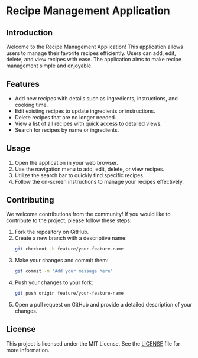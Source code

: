 # Recipe Management Application

## Introduction

Welcome to the Recipe Management Application! This application allows users to manage their favorite recipes efficiently. Users can add, edit, delete, and view recipes with ease. The application aims to make recipe management simple and enjoyable.

## Features

- Add new recipes with details such as ingredients, instructions, and cooking time.
- Edit existing recipes to update ingredients or instructions.
- Delete recipes that are no longer needed.
- View a list of all recipes with quick access to detailed views.
- Search for recipes by name or ingredients.

## Usage

1. Open the application in your web browser.
2. Use the navigation menu to add, edit, delete, or view recipes.
3. Utilize the search bar to quickly find specific recipes.
4. Follow the on-screen instructions to manage your recipes effectively.

## Contributing

We welcome contributions from the community! If you would like to contribute to the project, please follow these steps:

1. Fork the repository on GitHub.
2. Create a new branch with a descriptive name:
   ```sh
   git checkout -b feature/your-feature-name
   ```
3. Make your changes and commit them:
   ```sh
   git commit -m "Add your message here"
   ```
4. Push your changes to your fork:
   ```sh
   git push origin feature/your-feature-name
   ```
5. Open a pull request on GitHub and provide a detailed description of your changes.

## License

This project is licensed under the MIT License. See the [LICENSE](LICENSE) file for more information.


